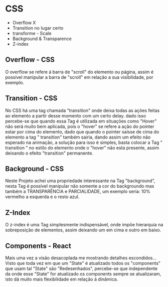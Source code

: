 # CSS
- Overflow X
- Transition no lugar certo
- transforme - Scale
- Background & Transparence
- Z-index

## Overflow - CSS
O overflow se refere á barra de "scroll" do elemento ou página, assim é possível manipular a barra de "scroll" em relação a sua visibilidade, por exemplo.

## Transition - CSS
No CSS há uma tag chamada "transition" onde deixa todas as ações feitas ao elemento a partir desse momento com um certo delay. dado isso percebe-se que quando essa Tag é utilizada em situações como "Hover" não será muito bem aplicada, pois o "hover" se refere a ação do pointer estar por cima do elemento, dado que quando o pointer saísse de cima do elemento a tag " transition" também sairia, dando assim um efeito não esperado na animação, a solução para isso é simples, basta colocar a Tag " transition " no estilo do elemento onde o "hover" não esta presente, assim deixando o efeito "transition" permanente.

## Background - CSS
Neste Projeto achei uma propriedade interessante na Tag "background", nesta Tag é possível manipular não somente a cor do backgroundo mas também a TRANSPARÊNCIA e PARCIALIDADE, um exemplo seria: 10% vermelho a esquerda e o resto azul.

## Z-Index
O z-index é uma Tag simplesmente indispensável, onde impõe hierarquia na sobreposição de elementos, assim deixando um em cima e outro em baixo.

## Components - React
Mais uma vez a visão desacoplada me mostrando detalhes escondidos... Visto que toda vez em que um "State" é atualizado todos os "components" que usam tal "State" são "Redesenhados", percebe-se que independente da onde esse "State" for atualizado os components sempre se atualizaram, isto dá muito mais flexibilidade em relação á dinâmica.
